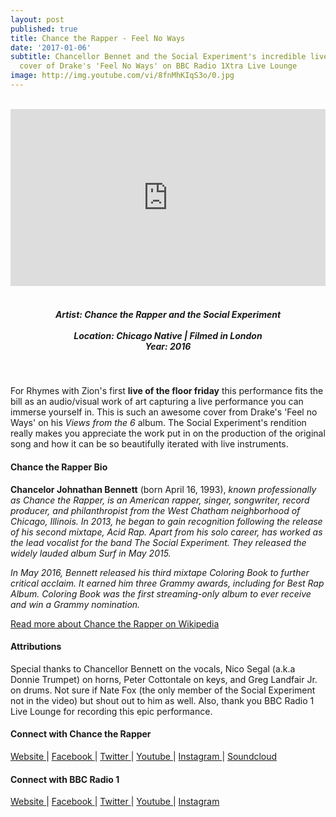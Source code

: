 ```yaml
---
layout: post
published: true
title: Chance the Rapper - Feel No Ways
date: '2017-01-06'
subtitle: Chancellor Bennet and the Social Experiment's incredible live of the floor
  cover of Drake's 'Feel No Ways' on BBC Radio 1Xtra Live Lounge
image: http://img.youtube.com/vi/8fnMhKIqS3o/0.jpg
---
```

<style>.embed-container { position: relative; padding-bottom: 56.25%; height: 0; overflow: hidden; max-width: 100%; } .embed-container iframe, .embed-container object, .embed-container embed { position: absolute; top: 0; left: 0; width: 100%; height: 100%; }</style><br />
<div class="embed-container">
<iframe allowfullscreen="" frameborder="0" height="315" src="https://www.youtube.com/embed/8fnMhKIqS3o?rel=0&amp;showinfo=0" width="560"></iframe></div>
<br>
<h5 style="text-align: center;">
Artist: Chance the Rapper and the Social Experiment <br>
 <br>
Location: Chicago Native | Filmed in London <br>
Year: 2016
</h5>
<br>

For Rhymes with Zion's first __**live of the floor friday**__ this performance fits the bill as an audio/visual work of art capturing a live performance you can immerse yourself in. This is such an awesome cover from Drake's 'Feel no Ways' on his *Views from the 6* album. The Social Experiment's rendition really makes you appreciate the work put in on the production of the original song and how it can be so beautifully iterated with live instruments.  


#### Chance the Rapper Bio

**Chancelor Johnathan Bennett** (born April 16, 1993), *known professionally as Chance the Rapper, is an American rapper, singer, songwriter, record producer, and philanthropist from the West Chatham neighborhood of Chicago, Illinois. In 2013, he began to gain recognition following the release of his second mixtape, Acid Rap. Apart from his solo career, has worked as the lead vocalist for the band The Social Experiment. They released the widely lauded album Surf in May 2015.*

*In May 2016, Bennett released his third mixtape Coloring Book to further critical acclaim. It earned him three Grammy awards, including for Best Rap Album. Coloring Book was the first streaming-only album to ever receive and win a Grammy nomination.*

[Read more about Chance the Rapper on Wikipedia](https://en.wikipedia.org/wiki/Chance_the_Rapper)

#### Attributions

Special thanks to Chancellor Bennett on the vocals, Nico Segal (a.k.a Donnie Trumpet) on horns, Peter Cottontale on keys, and Greg Landfair Jr. on drums. Not sure if Nate Fox (the only member of the Social Experiment not in the video) but shout out to him as well. Also, thank you BBC Radio 1 Live Lounge for recording this epic performance.   

#### Connect with Chance the Rapper

<a class="fa fa-globe" href="http://chanceraps.com/" target="_blank"> Website </a> |
<a class="fa fa-facebook" href="https://www.facebook.com/chancetherapper/" target="_blank"> Facebook </a> |
<a class="fa fa-twitter" href="https://twitter.com/chancetherapper" target="_blank"> Twitter </a> |
<a class="fa fa-youtube" href="https://www.youtube.com/channel/UCeXp3EC97_rUl_e2vgM3gLg" target="_blank"> Youtube </a> |
<a class="fa fa-instagram" href="https://www.instagram.com/chancetherapper/" target="_blank"> Instagram </a> |
<a class="fa fa-soundcloud" href="https://soundcloud.com/chancetherapper" target="_blank"> Soundcloud </a> 


#### Connect with BBC Radio 1

<a class="fa fa-globe" href="http://www.bbc.co.uk/programmes/p01029mq" target="_blank"> Website </a> |
<a class="fa fa-facebook" href="https://www.facebook.com/bbcradio1/" target="_blank"> Facebook </a> |
<a class="fa fa-twitter" href="https://twitter.com/1XTRA" target="_blank"> Twitter </a> |
<a class="fa fa-youtube" href="https://www.youtube.com/user/bbcradio1" target="_blank"> Youtube </a> |
<a class="fa fa-instagram" href="https://www.instagram.com/bbcradio1/" target="_blank"> Instagram </a>
